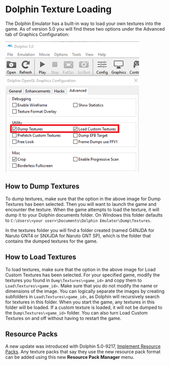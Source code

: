 # Dolphin Texture Loading

The Dolphin Emulator has a built-in way to load your own textures into the game. As of version 5.0 you will find these two options under the Advanced tab of Graphics Configuration:

![Dolphin Load/Dump Textures](/general/images/tools/dolphin_load_dump_textures.png?raw=true "Dolphin Load/Dump Textures")

## How to Dump Textures

To dump textures, make sure that the option in the above image for Dump Textures has been selected. Then you will want to launch the game and encounter the texture. When the game attempts to load the texture, it will dump it to your Dolphin documents folder. On Windows this folder defaults to `C:\Users\<your user>\Documents\Dolphin Emulator\Dump\Textures`.

In the textures folder you will find a folder created (named G4NJDA for Naruto GNT4 or SNXJDA for Naruto GNT SP), which is the folder that contains the dumped textures for the game.

## How to Load Textures

To load textures, make sure that the option in the above image for Load Custom Textures has been selected. For your specified game, modify the textures you found in `Dump\Textures\<game_id>` and copy them to `Load\Textures\<game_id>`. Make sure that you do not modify the name or dimensions of the image. You can logically separate the images by creating subfolders in `Load\Textures\<game_id>`, as Dolphin will recursively search for textures in this folder. When you start the game, any textures in this folder will be loaded. If a custom texture is loaded, it will not be dumped to the `Dump\Textures\<game_id>` folder. You can also turn Load Custom Textures on and off without having to restart the game.

## Resource Packs

A new update was introduced with Dolphin 5.0-9217, [Implement Resource Packs](https://dolphin-emu.org/blog/2019/02/01/dolphin-progress-report-dec-2018-and-jan-2019/#50-9217-implement-resource-packs-by-spycrab). Any texture packs that say they use the new resource pack format can be added using this new **Resource Pack Manager** menu.